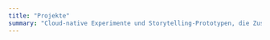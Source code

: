 ```yaml
---
title: "Projekte"
summary: "Cloud-native Experimente und Storytelling-Prototypen, die Zusammenarbeit mit Technologie neu denken."
---
```

